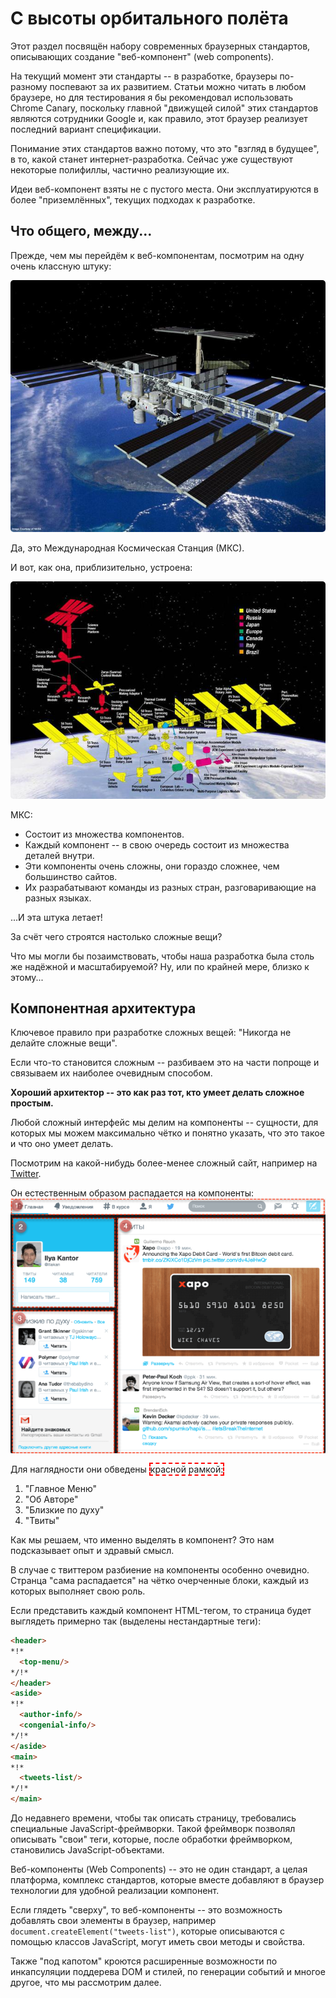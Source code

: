 # С высоты орбитального полёта

Этот раздел посвящён набору современных браузерных стандартов, описывающих создание "веб-компонент" (web components).

На текущий момент эти стандарты -- в разработке, браузеры по-разному поспевают за их развитием. Статьи можно читать в любом браузере, но для тестирования я бы рекомендовал использовать Chrome Canary, поскольку главной "движущей силой" этих стандартов являются сотрудники Google и, как правило, этот браузер реализует последний вариант спецификации.

Понимание этих стандартов важно потому, что это "взгляд в будущее", в то, какой станет интернет-разработка. Сейчас уже существуют некоторые полифиллы, частично реализующие их.

Идеи веб-компонент взяты не с пустого места. Они эксплуатируются в более "приземлённых", текущих подходах к разработке.

## Что общего, между...

Прежде, чем мы перейдём к веб-компонентам, посмотрим на одну очень классную штуку:

<img style="border-radius:5px" src="satellite.jpg">

Да, это Международная Космическая Станция (МКС).

И вот, как она, приблизительно, устроена:

<img style="border-radius:5px" src="satellite-expanded.jpg">

МКС:
<ul>
<li>Состоит из множества компонентов.</li>
<li>Каждый компонент -- в свою очередь состоит из множества деталей внутри.</li>
<li>Эти компоненты очень сложны, они гораздо сложнее, чем большинство сайтов.</li>
<li>Их разрабатывают команды из разных стран, разговаривающие на разных языках.</li>
</ul>

...И эта штука летает! 

За счёт чего строятся настолько сложные вещи? 

Что мы могли бы позаимствовать, чтобы наша разработка была столь же надёжной и масштабируемой? Ну, или по крайней мере, близко к этому...

## Компонентная архитектура

Ключевое правило при разработке сложных вещей: "Никогда не делайте сложные вещи".

Если что-то становится сложным -- разбиваем это на части попроще и связываем их наиболее очевидным способом.

**Хороший архитектор -- это как раз тот, кто умеет делать сложное простым.**

Любой сложный интерфейс мы делим на компоненты -- сущности, для которых мы можем максимально чётко и понятно указать, что это такое и что оно умеет делать.

Посмотрим на какой-нибудь более-менее сложный сайт, например на [Twitter](http://twitter.com).

Он естественным образом распадается на компоненты:
<img src="twitter-components.png">

Для наглядности они обведены <span style="border: 2px dashed red">красной рамкой:</span>

<ol>
<li>"Главное Меню"</li>
<li>"Об Авторе"</li>
<li>"Близкие по духу"</li>
<li>"Твиты"</li>
</ol>

Как мы решаем, что именно выделять в компонент? Это нам подсказывает опыт и здравый смысл.

В случае с твиттером разбиение на компоненты особенно очевидно. Странца "сама распадается" на чётко очерченные блоки, каждый из которых выполняет свою роль.

Если представить каждый компонент HTML-тегом, то страница будет выглядеть примерно так (выделены нестандартные теги):

```html
<header>
*!*
  <top-menu/>
*/!*
</header>
<aside>
*!*
  <author-info/>
  <congenial-info/>
*/!*
</aside>
<main>
*!*
  <tweets-list/>
*/!*
</main>
```

До недавнего времени, чтобы так описать страницу, требовались специальные JavaScript-фреймворки. Такой фреймворк позволял описывать "свои" теги, которые, после обработки фреймворком, становились JavaScript-объектами.

Веб-компоненты (Web Components) -- это не один стандарт, а целая платформа, комплекс стандартов, которые вместе добавляют в браузер технологии для удобной реализации компонент.

Если глядеть "сверху", то веб-компоненты -- это возможность добавлять свои элементы в браузер, например `document.createElement("tweets-list")`, которые описываются с помощью классов JavaScript, могут иметь свои методы и свойства. 

Также "под капотом" кроются расширенные возможности по инкапсуляции поддерева DOM и стилей, по генерации событий и многое другое, что мы рассмотрим далее.

